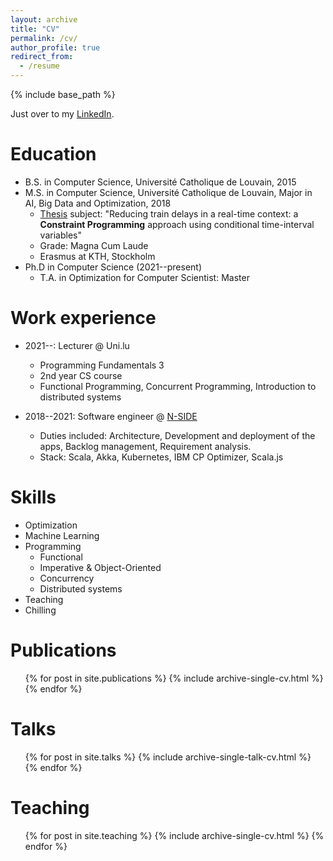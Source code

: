 ```yaml
---
layout: archive
title: "CV"
permalink: /cv/
author_profile: true
redirect_from:
  - /resume
---
```


{% include base_path %}

Just over to my [LinkedIn](https://www.linkedin.com/in/florian-felten/).

Education
======
* B.S. in Computer Science, Université Catholique de Louvain, 2015
* M.S. in Computer Science, Université Catholique de Louvain, Major in AI, Big Data and Optimization, 2018
  * [Thesis](https://dial.uclouvain.be/memoire/ucl/en/object/thesis%3A14566) subject: "Reducing train delays in a real-time context: a **Constraint Programming** approach using conditional time-interval variables"
  * Grade: Magna Cum Laude
  * Erasmus at KTH, Stockholm
* Ph.D in Computer Science (2021--present)
  * T.A. in Optimization for Computer Scientist: Master

Work experience
======
* 2021--: Lecturer @ Uni.lu
  * Programming Fundamentals 3
  * 2nd year CS course
  * Functional Programming, Concurrent Programming, Introduction to distributed systems

* 2018--2021: Software engineer @ [N-SIDE](https://www.n-side.com/)
  * Duties included: Architecture, Development and deployment of the apps, Backlog management, Requirement analysis.
  * Stack: Scala, Akka, Kubernetes, IBM CP Optimizer, Scala.js
  
Skills
======
* Optimization
* Machine Learning
* Programming
  * Functional 
  * Imperative & Object-Oriented
  * Concurrency
  * Distributed systems
* Teaching
* Chilling

Publications
======
  <ul>{% for post in site.publications %}
    {% include archive-single-cv.html %}
  {% endfor %}</ul>
  
Talks
======
  <ul>{% for post in site.talks %}
    {% include archive-single-talk-cv.html %}
  {% endfor %}</ul>
  
Teaching
======
  <ul>{% for post in site.teaching %}
    {% include archive-single-cv.html %}
  {% endfor %}</ul>
  